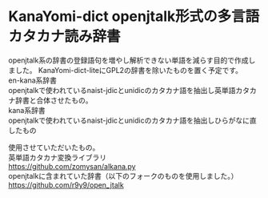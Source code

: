 # KanaYomi-dict openjtalk形式の多言語カタカナ読み辞書 
openjtalk系の辞書の登録語句を増やし解析できない単語を減らす目的で作成しました。
KanaYomi-dict-liteにGPL2の辞書を除いたものを置く予定です。  
en-kana系辞書  
openjtalkで使われているnaist-jdicとunidicのカタカナ語を抽出し英単語カタカナ辞書と合体させたもの。  
kana系辞書  
openjtalkで使われているnaist-jdicとunidicのカタカナ語を抽出しひらがなに直したもの  

使用させていただいたもの。  
英単語カタカナ変換ライブラリ  
https://github.com/zomysan/alkana.py  
openjtalkに含まれていた辞書（以下のフォークのものを使用しました。）  
https://github.com/r9y9/open_jtalk  
